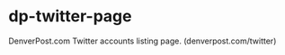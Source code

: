 dp-twitter-page
===============

DenverPost.com Twitter accounts listing page. (denverpost.com/twitter)
